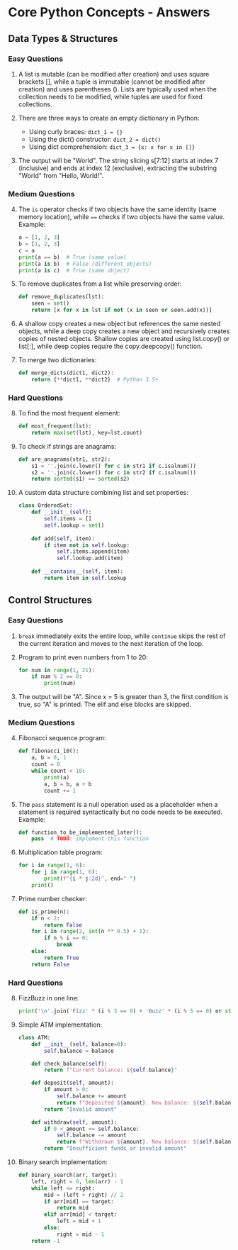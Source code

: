 # Core Python Concepts - Answers

## Data Types & Structures

### Easy Questions
1. A list is mutable (can be modified after creation) and uses square brackets [], while a tuple is immutable (cannot be modified after creation) and uses parentheses (). Lists are typically used when the collection needs to be modified, while tuples are used for fixed collections.

2. There are three ways to create an empty dictionary in Python:
   - Using curly braces: `dict_1 = {}`
   - Using the dict() constructor: `dict_2 = dict()`
   - Using dict comprehension: `dict_3 = {x: x for x in []}`

3. The output will be "World". The string slicing s[7:12] starts at index 7 (inclusive) and ends at index 12 (exclusive), extracting the substring "World" from "Hello, World!".

### Medium Questions
4. The `is` operator checks if two objects have the same identity (same memory location), while `==` checks if two objects have the same value. Example:
   ```python
   a = [1, 2, 3]
   b = [1, 2, 3]
   c = a
   print(a == b)  # True (same value)
   print(a is b)  # False (different objects)
   print(a is c)  # True (same object)
   ```

5. To remove duplicates from a list while preserving order:
   ```python
   def remove_duplicates(lst):
       seen = set()
       return [x for x in lst if not (x in seen or seen.add(x))]
   ```

6. A shallow copy creates a new object but references the same nested objects, while a deep copy creates a new object and recursively creates copies of nested objects. Shallow copies are created using list.copy() or list[:], while deep copies require the copy.deepcopy() function.

7. To merge two dictionaries:
   ```python
   def merge_dicts(dict1, dict2):
       return {**dict1, **dict2}  # Python 3.5+
   ```

### Hard Questions
8. To find the most frequent element:
   ```python
   def most_frequent(lst):
       return max(set(lst), key=lst.count)
   ```

9. To check if strings are anagrams:
   ```python
   def are_anagrams(str1, str2):
       s1 = ''.join(c.lower() for c in str1 if c.isalnum())
       s2 = ''.join(c.lower() for c in str2 if c.isalnum())
       return sorted(s1) == sorted(s2)
   ```

10. A custom data structure combining list and set properties:
    ```python
    class OrderedSet:
        def __init__(self):
            self.items = []
            self.lookup = set()
        
        def add(self, item):
            if item not in self.lookup:
                self.items.append(item)
                self.lookup.add(item)
        
        def __contains__(self, item):
            return item in self.lookup
    ```

## Control Structures

### Easy Questions
1. `break` immediately exits the entire loop, while `continue` skips the rest of the current iteration and moves to the next iteration of the loop.

2. Program to print even numbers from 1 to 20:
   ```python
   for num in range(1, 21):
       if num % 2 == 0:
           print(num)
   ```

3. The output will be "A". Since x = 5 is greater than 3, the first condition is true, so "A" is printed. The elif and else blocks are skipped.

### Medium Questions
4. Fibonacci sequence program:
   ```python
   def fibonacci_10():
       a, b = 0, 1
       count = 0
       while count < 10:
           print(a)
           a, b = b, a + b
           count += 1
   ```

5. The `pass` statement is a null operation used as a placeholder when a statement is required syntactically but no code needs to be executed. Example:
   ```python
   def function_to_be_implemented_later():
       pass  # TODO: implement this function
   ```

6. Multiplication table program:
   ```python
   for i in range(1, 6):
       for j in range(1, 6):
           print(f"{i * j:2d}", end=" ")
       print()
   ```

7. Prime number checker:
   ```python
   def is_prime(n):
       if n < 2:
           return False
       for i in range(2, int(n ** 0.5) + 1):
           if n % i == 0:
               break
       else:
           return True
       return False
   ```

### Hard Questions
8. FizzBuzz in one line:
   ```python
   print('\n'.join('Fizz' * (i % 3 == 0) + 'Buzz' * (i % 5 == 0) or str(i) for i in range(1, 101)))
   ```

9. Simple ATM implementation:
   ```python
   class ATM:
       def __init__(self, balance=0):
           self.balance = balance

       def check_balance(self):
           return f"Current balance: ${self.balance}"

       def deposit(self, amount):
           if amount > 0:
               self.balance += amount
               return f"Deposited ${amount}. New balance: ${self.balance}"
           return "Invalid amount"

       def withdraw(self, amount):
           if 0 < amount <= self.balance:
               self.balance -= amount
               return f"Withdrawn ${amount}. New balance: ${self.balance}"
           return "Insufficient funds or invalid amount"
   ```

10. Binary search implementation:
    ```python
    def binary_search(arr, target):
        left, right = 0, len(arr) - 1
        while left <= right:
            mid = (left + right) // 2
            if arr[mid] == target:
                return mid
            elif arr[mid] < target:
                left = mid + 1
            else:
                right = mid - 1
        return -1
    ```